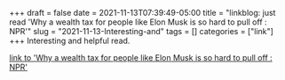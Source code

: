 +++draft = falsedate = 2021-11-13T07:39:49-05:00title = "linkblog: just read 'Why a wealth tax for people like Elon Musk is so hard to pull off : NPR'"slug = "2021-11-13-Interesting-and"tags = []categories = ["link"]+++Interesting and helpful read. [link to 'Why a wealth tax for people like Elon Musk is so hard to pull off : NPR'](https://www.npr.org/2021/11/13/1054711913/progressives-wealth-tax-super-rich-elon-musk-jeff-bezos)